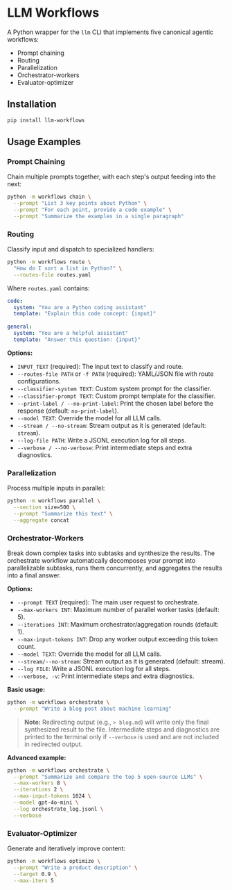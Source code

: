 # LLM Workflows

A Python wrapper for the `llm` CLI that implements five canonical agentic workflows:
- Prompt chaining
- Routing
- Parallelization
- Orchestrator-workers
- Evaluator-optimizer

## Installation

```bash
pip install llm-workflows
```

## Usage Examples

### Prompt Chaining

Chain multiple prompts together, with each step's output feeding into the next:

```bash
python -m workflows chain \
  --prompt "List 3 key points about Python" \
  --prompt "For each point, provide a code example" \
  --prompt "Summarize the examples in a single paragraph"
```

### Routing

Classify input and dispatch to specialized handlers:

```bash
python -m workflows route \
  "How do I sort a list in Python?" \
  --routes-file routes.yaml
```

Where `routes.yaml` contains:
```yaml
code:
  system: "You are a Python coding assistant"
  template: "Explain this code concept: {input}"
  
general:
  system: "You are a helpful assistant"
  template: "Answer this question: {input}"
```

**Options:**
- `INPUT_TEXT` (required): The input text to classify and route.
- `--routes-file PATH` or `-f PATH` (required): YAML/JSON file with route configurations.
- `--classifier-system TEXT`: Custom system prompt for the classifier.
- `--classifier-prompt TEXT`: Custom prompt template for the classifier.
- `--print-label / --no-print-label`: Print the chosen label before the response (default: `no-print-label`).
- `--model TEXT`: Override the model for all LLM calls.
- `--stream / --no-stream`: Stream output as it is generated (default: `stream`).
- `--log-file PATH`: Write a JSONL execution log for all steps.
- `--verbose / --no-verbose`: Print intermediate steps and extra diagnostics.

### Parallelization

Process multiple inputs in parallel:

```bash
python -m workflows parallel \
  --section size=500 \
  --prompt "Summarize this text" \
  --aggregate concat
```

### Orchestrator-Workers

Break down complex tasks into subtasks and synthesize the results. The orchestrate workflow automatically decomposes your prompt into parallelizable subtasks, runs them concurrently, and aggregates the results into a final answer.

**Options:**
- `--prompt TEXT` (required): The main user request to orchestrate.
- `--max-workers INT`: Maximum number of parallel worker tasks (default: 5).
- `--iterations INT`: Maximum orchestrator/aggregation rounds (default: 1).
- `--max-input-tokens INT`: Drop any worker output exceeding this token count.
- `--model TEXT`: Override the model for all LLM calls.
- `--stream/--no-stream`: Stream output as it is generated (default: stream).
- `--log FILE`: Write a JSONL execution log for all steps.
- `--verbose, -v`: Print intermediate steps and extra diagnostics.

**Basic usage:**
```bash
python -m workflows orchestrate \
  --prompt "Write a blog post about machine learning"
```

> **Note:** Redirecting output (e.g., `> blog.md`) will write only the final synthesized result to the file. Intermediate steps and diagnostics are printed to the terminal only if `--verbose` is used and are not included in redirected output.

**Advanced example:**
```bash
python -m workflows orchestrate \
  --prompt "Summarize and compare the top 5 open-source LLMs" \
  --max-workers 8 \
  --iterations 2 \
  --max-input-tokens 1024 \
  --model gpt-4o-mini \
  --log orchestrate_log.jsonl \
  --verbose
```

### Evaluator-Optimizer

Generate and iteratively improve content:

```bash
python -m workflows optimize \
  --prompt "Write a product description" \
  --target 0.9 \
  --max-iters 5
```